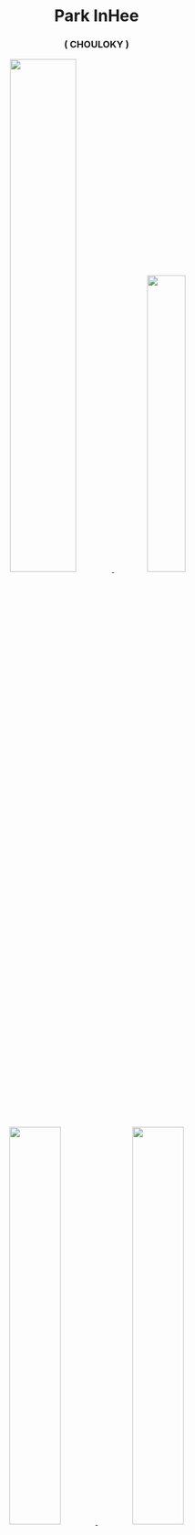 <div align="center">
  
  <br><br>
  # Park InHee
  ### ( CHOULOKY )
  
  <a href="https://github.com/anuraghazra/github-readme-stats">
    <img src="https://github-readme-stats.vercel.app/api?username=CHOULOKY&show_icons=true&theme=merko&count_private=true" width=48% />
    <img src="https://github-readme-stats.vercel.app/api/top-langs/?username=CHOULOKY&layout=compact&theme=merko&count_private=true" width=36.5% />
  </a>
  <!--<a href="https://github.com/ashutosh00710/github-readme-activity-graph">
    <img src="https://github-readme-activity-graph.vercel.app/graph?username=CHOULOKY&theme=merko&count_private=true" width=84.5%/>
  </a>-->
  <a href="https://solved.ac/profile/chouloky">
    <img src="http://mazassumnida.wtf/api/v2/generate_badge?boj=CHOULOKY" width=42.25% />
  </a>
  <a href="https://solved.ac/profile/ppagnin">
    <img src="http://mazassumnida.wtf/api/v2/generate_badge?boj=PPAGNIN" width=42.25% />
  </a>

</div>

<br><br><br>

<!--
[![Hits](https://hits.seeyoufarm.com/api/count/incr/badge.svg?url=https%3A%2F%2Fgithub.com%2Fdevpla&count_bg=%23918FE0&title_bg=%23545454&icon=github.svg&icon_color=%23E7E7E7&title=Views&edge_flat=false)](https://hits.seeyoufarm.com)</div>
-->
